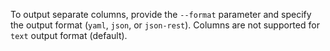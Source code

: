To output separate columns, provide the `--format` parameter and specify the output format (`yaml`, `json`, or `json-rest`). Columns are not supported for `text` output format (default).
